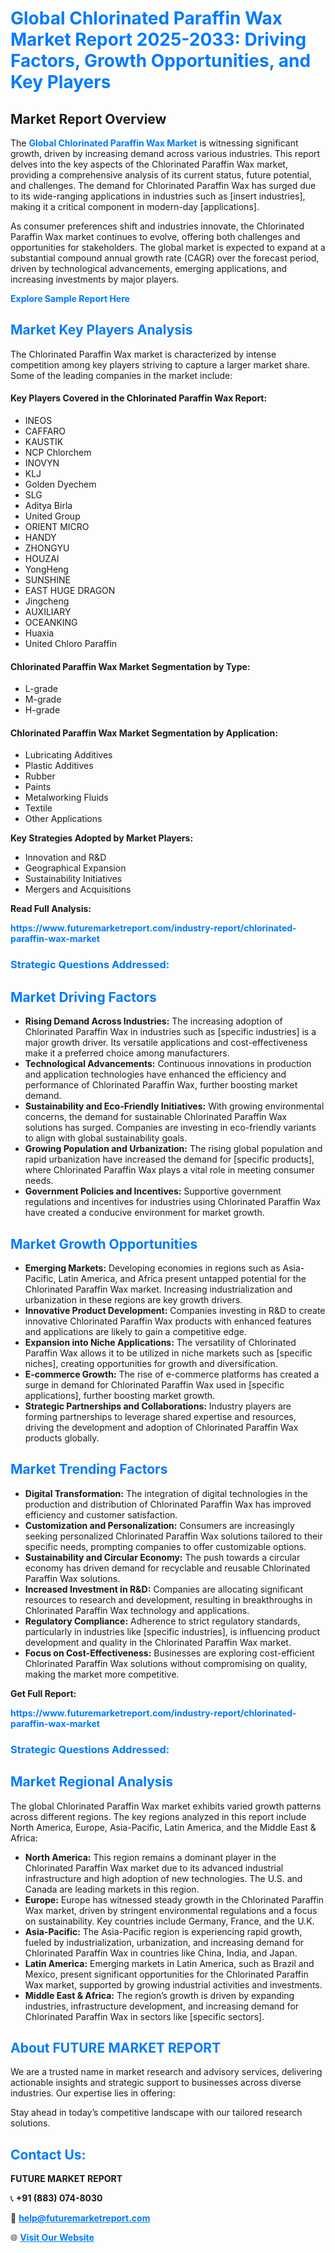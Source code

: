 <h1 style="color: #007BFF;">Global Chlorinated Paraffin Wax Market Report 2025-2033: Driving Factors, Growth Opportunities, and Key Players</h1>

<section id="overview">
<h2>Market Report Overview</h2>
<p>The <a href="https://www.futuremarketreport.com/industry-report/chlorinated-paraffin-wax-market" style="color: #007BFF; text-decoration: none;"><strong>Global Chlorinated Paraffin Wax Market</strong></a> is witnessing significant growth, driven by increasing demand across various industries. This report delves into the key aspects of the Chlorinated Paraffin Wax market, providing a comprehensive analysis of its current status, future potential, and challenges. The demand for Chlorinated Paraffin Wax has surged due to its wide-ranging applications in industries such as [insert industries], making it a critical component in modern-day [applications].</p>
<p>As consumer preferences shift and industries innovate, the Chlorinated Paraffin Wax market continues to evolve, offering both challenges and opportunities for stakeholders. The global market is expected to expand at a substantial compound annual growth rate (CAGR) over the forecast period, driven by technological advancements, emerging applications, and increasing investments by major players.</p>
</section>

<section id="overview">
<p><a href="https://www.futuremarketreport.com/request-sample/reportId=59537" style="color: #007BFF; text-decoration: none;"><strong>Explore Sample Report Here</strong></a></p>
</section>

<section id="key-players">
<h2 style="color: #007BFF;">Market Key Players Analysis</h2>
<p>The Chlorinated Paraffin Wax market is characterized by intense competition among key players striving to capture a larger market share. Some of the leading companies in the market include:</p>
<h4>Key Players Covered in the Chlorinated Paraffin Wax Report:</h4>
<ul><li>INEOS</li><li>CAFFARO</li><li>KAUSTIK</li><li>NCP Chlorchem</li><li>INOVYN</li><li>KLJ</li><li>Golden Dyechem</li><li>SLG</li><li>Aditya Birla</li><li>United Group</li><li>ORIENT MICRO</li><li>HANDY</li><li>ZHONGYU</li><li>HOUZAI</li><li>YongHeng</li><li>SUNSHINE</li><li>EAST HUGE DRAGON</li><li>Jingcheng</li><li>AUXILIARY</li><li>OCEANKING</li><li>Huaxia</li><li>United Chloro Paraffin</li></ul>
<h4>Chlorinated Paraffin Wax Market Segmentation by Type:</h4>
<ul><li>L-grade</li><li>M-grade</li><li>H-grade</li></ul>

<h4>Chlorinated Paraffin Wax Market Segmentation by Application:</h4>
<ul><li>Lubricating Additives</li><li>Plastic Additives</li><li>Rubber</li><li>Paints</li><li>Metalworking Fluids</li><li>Textile</li><li>Other Applications</li></ul>
<p><strong>Key Strategies Adopted by Market Players:</strong></p>
<ul>
<li>Innovation and R&D</li>
<li>Geographical Expansion</li>
<li>Sustainability Initiatives</li>
<li>Mergers and Acquisitions</li>
</ul>
</section>

<section>
<p><strong>Read Full Analysis: </strong></p><a href="https://www.futuremarketreport.com/industry-report/chlorinated-paraffin-wax-market" style="color: #007BFF; text-decoration: none;"><strong>https://www.futuremarketreport.com/industry-report/chlorinated-paraffin-wax-market</strong></a>
<h3 style="color: #007BFF;">Strategic Questions Addressed:</h3>
</section>

<section id="driving-factors">
<h2 style="color: #007BFF;">Market Driving Factors</h2>
<ul>
<li><strong>Rising Demand Across Industries:</strong> The increasing adoption of Chlorinated Paraffin Wax in industries such as [specific industries] is a major growth driver. Its versatile applications and cost-effectiveness make it a preferred choice among manufacturers.</li>
<li><strong>Technological Advancements:</strong> Continuous innovations in production and application technologies have enhanced the efficiency and performance of Chlorinated Paraffin Wax, further boosting market demand.</li>
<li><strong>Sustainability and Eco-Friendly Initiatives:</strong> With growing environmental concerns, the demand for sustainable Chlorinated Paraffin Wax solutions has surged. Companies are investing in eco-friendly variants to align with global sustainability goals.</li>
<li><strong>Growing Population and Urbanization:</strong> The rising global population and rapid urbanization have increased the demand for [specific products], where Chlorinated Paraffin Wax plays a vital role in meeting consumer needs.</li>
<li><strong>Government Policies and Incentives:</strong> Supportive government regulations and incentives for industries using Chlorinated Paraffin Wax have created a conducive environment for market growth.</li>
</ul>
</section>

<section id="growth-opportunities">
<h2 style="color: #007BFF;">Market Growth Opportunities</h2>
<ul>
<li><strong>Emerging Markets:</strong> Developing economies in regions such as Asia-Pacific, Latin America, and Africa present untapped potential for the Chlorinated Paraffin Wax market. Increasing industrialization and urbanization in these regions are key growth drivers.</li>
<li><strong>Innovative Product Development:</strong> Companies investing in R&D to create innovative Chlorinated Paraffin Wax products with enhanced features and applications are likely to gain a competitive edge.</li>
<li><strong>Expansion into Niche Applications:</strong> The versatility of Chlorinated Paraffin Wax allows it to be utilized in niche markets such as [specific niches], creating opportunities for growth and diversification.</li>
<li><strong>E-commerce Growth:</strong> The rise of e-commerce platforms has created a surge in demand for Chlorinated Paraffin Wax used in [specific applications], further boosting market growth.</li>
<li><strong>Strategic Partnerships and Collaborations:</strong> Industry players are forming partnerships to leverage shared expertise and resources, driving the development and adoption of Chlorinated Paraffin Wax products globally.</li>
</ul>
</section>

<section id="trending-factors">
<h2 style="color: #007BFF;">Market Trending Factors</h2>
<ul>
<li><strong>Digital Transformation:</strong> The integration of digital technologies in the production and distribution of Chlorinated Paraffin Wax has improved efficiency and customer satisfaction.</li>
<li><strong>Customization and Personalization:</strong> Consumers are increasingly seeking personalized Chlorinated Paraffin Wax solutions tailored to their specific needs, prompting companies to offer customizable options.</li>
<li><strong>Sustainability and Circular Economy:</strong> The push towards a circular economy has driven demand for recyclable and reusable Chlorinated Paraffin Wax solutions.</li>
<li><strong>Increased Investment in R&D:</strong> Companies are allocating significant resources to research and development, resulting in breakthroughs in Chlorinated Paraffin Wax technology and applications.</li>
<li><strong>Regulatory Compliance:</strong> Adherence to strict regulatory standards, particularly in industries like [specific industries], is influencing product development and quality in the Chlorinated Paraffin Wax market.</li>
<li><strong>Focus on Cost-Effectiveness:</strong> Businesses are exploring cost-efficient Chlorinated Paraffin Wax solutions without compromising on quality, making the market more competitive.</li>
</ul>
</section>

<section>
<p><strong>Get Full Report: </strong></p><a href="https://www.futuremarketreport.com/industry-report/chlorinated-paraffin-wax-market" style="color: #007BFF; text-decoration: none;"><strong>https://www.futuremarketreport.com/industry-report/chlorinated-paraffin-wax-market</strong></a>
<h3 style="color: #007BFF;">Strategic Questions Addressed:</h3>
</section>


<section id="regional-analysis">
<h2 style="color: #007BFF;">Market Regional Analysis</h2>
<p>The global Chlorinated Paraffin Wax market exhibits varied growth patterns across different regions. The key regions analyzed in this report include North America, Europe, Asia-Pacific, Latin America, and the Middle East & Africa:</p>
<ul>
<li><strong>North America:</strong> This region remains a dominant player in the Chlorinated Paraffin Wax market due to its advanced industrial infrastructure and high adoption of new technologies. The U.S. and Canada are leading markets in this region.</li>
<li><strong>Europe:</strong> Europe has witnessed steady growth in the Chlorinated Paraffin Wax market, driven by stringent environmental regulations and a focus on sustainability. Key countries include Germany, France, and the U.K.</li>
<li><strong>Asia-Pacific:</strong> The Asia-Pacific region is experiencing rapid growth, fueled by industrialization, urbanization, and increasing demand for Chlorinated Paraffin Wax in countries like China, India, and Japan.</li>
<li><strong>Latin America:</strong> Emerging markets in Latin America, such as Brazil and Mexico, present significant opportunities for the Chlorinated Paraffin Wax market, supported by growing industrial activities and investments.</li>
<li><strong>Middle East & Africa:</strong> The region’s growth is driven by expanding industries, infrastructure development, and increasing demand for Chlorinated Paraffin Wax in sectors like [specific sectors].</li>
</ul>
</section>

<footer>
<h2 style="color: #007BFF;">About FUTURE MARKET REPORT</h2>
<p>We are a trusted name in market research and advisory services, delivering actionable insights and strategic support to businesses across diverse industries. Our expertise lies in offering:</p>

<p>Stay ahead in today’s competitive landscape with our tailored research solutions.</p>

<h2 style="color: #007BFF;">Contact Us:</h2>
<p><strong>FUTURE MARKET REPORT</strong></p>
<p>📞 <strong>+91 (883) 074-8030</strong></p>
<p>📧 <strong><a href="mailto:help@futuremarketreport.com" style="color: #007BFF;">help@futuremarketreport.com</a></strong></p>
<p>🌐 <strong><a href="https://www.futuremarketreport.com/" style="color: #007BFF;">Visit Our Website</a></strong></p>
</footer>